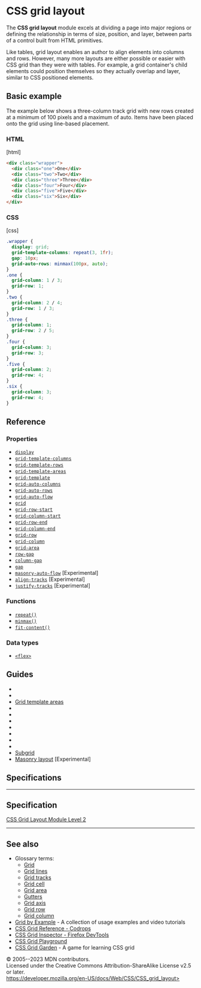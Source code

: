 CSS grid layout
===============

The **CSS grid layout** module excels at dividing a page into major
regions or defining the relationship in terms of size, position, and
layer, between parts of a control built from HTML primitives.

Like tables, grid layout enables an author to align elements into
columns and rows. However, many more layouts are either possible or
easier with CSS grid than they were with tables. For example, a grid
container\'s child elements could position themselves so they actually
overlap and layer, similar to CSS positioned elements.

Basic example
-------------

The example below shows a three-column track grid with new rows created
at a minimum of 100 pixels and a maximum of auto. Items have been placed
onto the grid using line-based placement.

### HTML

[html]

```html
<div class="wrapper">
  <div class="one">One</div>
  <div class="two">Two</div>
  <div class="three">Three</div>
  <div class="four">Four</div>
  <div class="five">Five</div>
  <div class="six">Six</div>
</div>
```

### CSS

[css]

```css
.wrapper {
  display: grid;
  grid-template-columns: repeat(3, 1fr);
  gap: 10px;
  grid-auto-rows: minmax(100px, auto);
}
.one {
  grid-column: 1 / 3;
  grid-row: 1;
}
.two {
  grid-column: 2 / 4;
  grid-row: 1 / 3;
}
.three {
  grid-column: 1;
  grid-row: 2 / 5;
}
.four {
  grid-column: 3;
  grid-row: 3;
}
.five {
  grid-column: 2;
  grid-row: 4;
}
.six {
  grid-column: 3;
  grid-row: 4;
}
```

Reference
---------

### Properties

- [`display`](display.md)
- [`grid-template-columns`](grid-template-columns.md)
- [`grid-template-rows`](grid-template-rows.md)
- [`grid-template-areas`](grid-template-areas.md)
- [`grid-template`](grid-template.md)
- [`grid-auto-columns`](grid-auto-columns.md)
- [`grid-auto-rows`](grid-auto-rows.md)
- [`grid-auto-flow`](grid-auto-flow.md)
- [`grid`](_Resources/Markup%20And%20Styling/css/grid.md)
- [`grid-row-start`](grid-row-start.md)
- [`grid-column-start`](grid-column-start.md)
- [`grid-row-end`](grid-row-end.md)
- [`grid-column-end`](grid-column-end.md)
- [`grid-row`](grid-row.md)
- [`grid-column`](grid-column.md)
- [`grid-area`](grid-area.md)
- [`row-gap`](row-gap.md)
- [`column-gap`](column-gap.md)
- [`gap`](gap.md)
- [`masonry-auto-flow`](masonry-auto-flow.md)
    [Experimental]
- [`align-tracks`](align-tracks.md) [Experimental]
- [`justify-tracks`](justify-tracks.md) [Experimental]

### Functions

- [`repeat()`](repeat.md)
- [`minmax()`](minmax.md)
- [`fit-content()`](fit-content_function.md)

### Data types

- [`<flex>`](flex_value.md)

Guides
------

- [](basic_concepts_of_grid_layout.md)
- [](relationship_of_grid_layout_with_other_layout_methods.md)
- [Grid template areas](grid_template_areas.md)
- [](grid_layout_using_line-based_placement.md)
- [](grid_layout_using_named_grid_lines.md)
- [](auto-placement_in_grid_layout.md)
- [](_Resources/Markup%20And%20Styling/css/css_grid_layout/box_alignment_in_grid_layout.md)
- [](grids_logical_values_and_writing_modes.md)
- [](grid_layout_and_accessibility.md)
- [](realizing_common_layouts_using_grids.md)
- [Subgrid](subgrid.md)
- [Masonry layout](masonry_layout.md)
    [Experimental]

Specifications
--------------

  -----------------------------------------------------------------------

Specification
  -----------------------------------------------------------------------

  [CSS Grid Layout Module Level 2\
  ](https://drafts.csswg.org/css-grid/)

  -----------------------------------------------------------------------

See also
--------

- Glossary terms:
  - [Grid](https://developer.mozilla.org/en-US/docs/Glossary/Grid)
  - [Grid
        lines](https://developer.mozilla.org/en-US/docs/Glossary/Grid_Lines)
  - [Grid
        tracks](https://developer.mozilla.org/en-US/docs/Glossary/Grid_Tracks)
  - [Grid
        cell](https://developer.mozilla.org/en-US/docs/Glossary/Grid_Cell)
  - [Grid
        area](https://developer.mozilla.org/en-US/docs/Glossary/Grid_Areas)
  - [Gutters](https://developer.mozilla.org/en-US/docs/Glossary/Gutters)
  - [Grid
        axis](https://developer.mozilla.org/en-US/docs/Glossary/Grid_Axis)
  - [Grid
        row](https://developer.mozilla.org/en-US/docs/Glossary/Grid_Row)
  - [Grid
        column](https://developer.mozilla.org/en-US/docs/Glossary/Grid_Column)
- [Grid by Example](https://gridbyexample.com/) - A collection of
    usage examples and video tutorials
- [CSS Grid Reference -
    Codrops](https://tympanus.net/codrops/css_reference/grid/)
- [CSS Grid Inspector - Firefox
    DevTools](https://firefox-source-docs.mozilla.org/devtools-user/page_inspector/how_to/examine_grid_layouts/index.html)
- [CSS Grid
    Playground](https://mozilladevelopers.github.io/playground/css-grid/)
- [CSS Grid Garden](https://cssgridgarden.com) - A game for learning
    CSS grid

© 2005--2023 MDN contributors.\
Licensed under the Creative Commons Attribution-ShareAlike License v2.5
or later.\
https://developer.mozilla.org/en-US/docs/Web/CSS/CSS_grid_layout>
